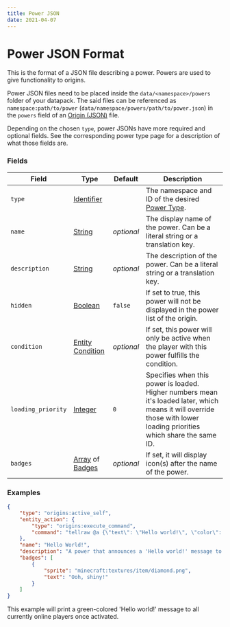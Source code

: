 ```yaml
---
title: Power JSON
date: 2021-04-07
---
```


# Power JSON Format

This is the format of a JSON file describing a power. Powers are used to give functionality to origins. 

Power JSON files need to be placed inside the `data/<namespace>/powers` folder of your datapack. The said files can be referenced as `namespace:path/to/power` (`data/namespace/powers/path/to/power.json`) in the `powers` field of an [Origin (JSON)](origin.md) file.

Depending on the chosen `type`, power JSONs have more required and optional fields. See the corresponding power type page for a description of what those fields are.


### Fields

Field  | Type | Default | Description
-------|------|---------|-------------
`type` | [Identifier](../types/data_types/identifier.md) | | The namespace and ID of the desired [Power Type](../types/power_types.md).
`name` | [String](../types/data_types/string.md) | _optional_ | The display name of the power. Can be a literal string or a translation key.
`description` | [String](../types/data_types/string.md) | _optional_ | The description of the power. Can be a literal string or a translation key.
`hidden` | [Boolean](../types/data_types/boolean.md) | `false` | If set to true, this power will not be displayed in the power list of the origin.
`condition` | [Entity Condition](../types/entity_condition_types.md) | _optional_ | If set, this power will only be active when the player with this power fulfills the condition.
`loading_priority` | [Integer](../types/data_types/integer.md) | `0` | Specifies when this power is loaded. Higher numbers mean it's loaded later, which means it will override those with lower loading priorities which share the same ID.
`badges` | [Array](../types/data_types/array.md) of [Badges](badge.md) | _optional_ | If set, it will display icon(s) after the name of the power.


### Examples

```json
{
    "type": "origins:active_self",
    "entity_action": {
        "type": "origins:execute_command",
        "command": "tellraw @a {\"text\": \"Hello world!\", \"color\": \"green\"}"
    },
    "name": "Hello World!",
    "description": "A power that announces a 'Hello world!' message to everyone in the server.",
    "badges": [
        {
            "sprite": "minecraft:textures/item/diamond.png",
            "text": "Ooh, shiny!"
        }
    ]
}
```

This example will print a green-colored 'Hello world!' message to all currently online players once activated.
